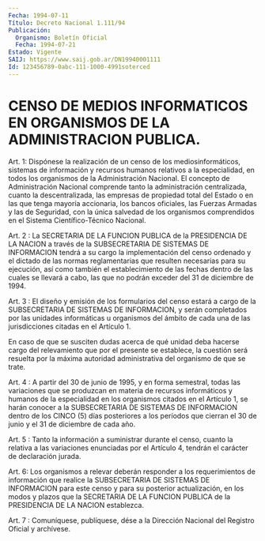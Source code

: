 ```yaml
---
Fecha: 1994-07-11
Título: Decreto Nacional 1.111/94
Publicación:
  Organismo: Boletín Oficial
  Fecha: 1994-07-21
Estado: Vigente
SAIJ: https://www.saij.gob.ar/DN19940001111
Id: 123456789-0abc-111-1000-4991soterced
---
```

# CENSO DE MEDIOS INFORMATICOS EN ORGANISMOS DE LA ADMINISTRACION PUBLICA.

<a id="1"></a>
Art. 1: Dispónese la realización de un censo de los mediosinformáticos,  sistemas  de  información  y  recursos humanos relativos  a  la  especialidad,  en  todos  los  organismos  de  la Administración  Nacional.  El  concepto de Administración  Nacional comprende  tanto  la  administración    centralizada,    cuanto  la descentralizada,  las empresas de propiedad total del Estado  o  en las  que  tenga  mayoría  accionaria,  los  bancos  oficiales,  las Fuerzas Armadas y  las  de  Seguridad, con la única salvedad de los organismos comprendidos en el  Sistema Científico-Técnico Nacional.

<a id="2"></a>
Art. 2 : La SECRETARIA DE LA FUNCION PUBLICA de la PRESIDENCIA DE  LA   NACION  a  través  de  la  SUBSECRETARIA  DE  SISTEMAS  DE INFORMACION  tendrá a su cargo la implementación del censo ordenado y el dictado de  las  normas reglamentarias que resulten necesarias para su ejecución, así  como  también  el  establecimiento  de  las fechas  dentro  de  las cuales se llevará a cabo, las que no podrán exceder del 31 de diciembre de 1994.

<a id="3"></a>
Art.  3  :  El  diseño  y emisión de los formularios del censo estará a cargo de la SUBSECRETARIA  DE  SISTEMAS  DE INFORMACION, y serán  completados  por las unidades informáticas u organismos  del ámbito de cada una de  las jurisdicciones citadas en el Artículo 1.

En caso de que se susciten  dudas acerca de qué unidad deba hacerse cargo  del  relevamiento  que por  el  presente  se  establece,  la cuestión será resuelta por  la  máxima autoridad administrativa del organismo de que se trate.

<a id="4"></a>
Art.  4  :  A  partir  del  30  de  junio  de 1995, y en forma semestral,  todas las variaciones que se produzcan  en  materia  de recursos  informáticos    y  humanos  de  la  especialidad  en  los organismos  citados  en  el Artículo  1,  se  harán  conocer  a  la SUBSECRETARIA DE SISTEMAS  DE  INFORMACION  dentro de los CINCO (5) días posteriores a los períodos que cierran el  30 de junio y el 31 de diciembre de cada año.

<a id="5"></a>
Art.  5 : Tanto la información a suministrar durante el censo, cuanto la relativa  a las variaciones enunciadas por el Artículo 4, tendrán el carácter de declaración jurada.

<a id="6"></a>
Art.  6:  Los  organismos  a  relevar  deberán responder a los requerimientos  de  información  que  realice la  SUBSECRETARIA  DE SISTEMAS  DE  INFORMACION  para  este censo  y  para  su  posterior actualización,  en  los modos y plazos  que  la  SECRETARIA  DE  LA FUNCION  PUBLICA  de  la   PRESIDENCIA  DE  LA  NACION  establezca.

<a id="7"></a>
Art. 7 : Comuníquese, publíquese, dése a la Dirección Nacional del Registro Oficial y archívese.